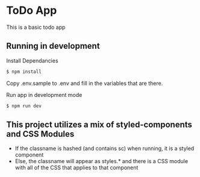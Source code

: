 # ToDo App

This is a basic todo app

## Running in development

Install Dependancies
```bash
$ npm install
```

Copy .env.sample to .env and fill in the variables that are there.

Run app in development mode
```bash
$ npm run dev
```

## This project utilizes a mix of styled-components and CSS Modules
- If the classname is hashed (and contains sc) when running, it is a styled component
- Else, the classname will appear as styles.* and there is a CSS module with all of the CSS that applies to that component